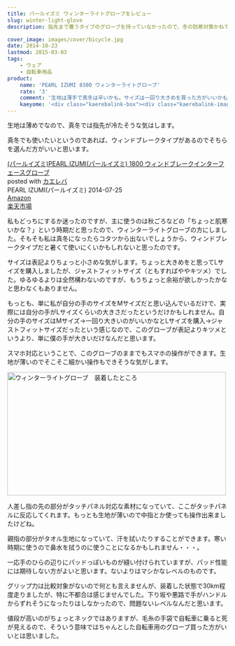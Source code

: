 ```yaml
---
title: パールイズミ ウィンターライトグローブをレビュー
slug: winter-light-glove
description: 指先まで覆うタイプのグローブを持っていなかったので、冬の防寒対策かねて購入することにしました。私が選んだのは生地の薄いウィンターライトグローブです。シフト操作の邪魔にならなくていい反面、あまり防寒には役に立ってないかもしれません。

cover_image: images/cover/bicycle.jpg
date: 2014-10-23
lastmod: 2015-03-03
tags: 
    - ウェア
    - 自転車用品
product:
    name: 'PEARL IZUMI 8300 ウィンターライトグローブ'
    rate: '3'
    comment: '生地は薄手で真冬は辛いかも。サイズは一回り大きめを買った方がいいかもしれない。'
    kaeyome: '<div class="kaerebalink-box"><div class="kaerebalink-image"><a href="http://www.amazon.co.jp/exec/obidos/ASIN/B00LTFS584/illusionspace-22/ref=nosim/" rel="nofollow" target="_blank"><img src="http://ecx.images-amazon.com/images/I/418v2C8g3jL._SL160_.jpg" style="border: none;" /></a></div><div class="kaerebalink-info"><div class="kaerebalink-name"><a href="http://www.amazon.co.jp/exec/obidos/ASIN/B00LTFS584/illusionspace-22/ref=nosim/" rel="nofollow" target="_blank">(パールイズミ)PEARL IZUMI 8300 ウィンターライトグローブ 8300 8 ホワイト L</a><div class="kaerebalink-powered-date">posted with <a href="http://kaereba.com" rel="nofollow" target="_blank">カエレバ</a></div></div><div class="kaerebalink-detail"> PEARL IZUMI(パールイズミ) 2014-08-10    </div><div class="kaerebalink-link1"><div class="shoplinkamazon"><a href="http://www.amazon.co.jp/gp/search?keywords=PEARL%20IZUMI%208300%20%83E%83B%83%93%83%5E%81%5B%83%89%83C%83g%83O%83%8D%81%5B%83u&__mk_ja_JP=%83J%83%5E%83J%83i&tag=illusionspace-22" rel="nofollow" target="_blank" title="アマゾン" >Amazon</a></div><div class="shoplinkrakuten"><a href="http://hb.afl.rakuten.co.jp/hgc/0e95387f.f2aef20d.0e953880.25e412bd/?pc=http%3A%2F%2Fsearch.rakuten.co.jp%2Fsearch%2Fmall%2FPEARL%2520IZUMI%25208300%2520%25E3%2582%25A6%25E3%2582%25A3%25E3%2583%25B3%25E3%2582%25BF%25E3%2583%25BC%25E3%2583%25A9%25E3%2582%25A4%25E3%2583%2588%25E3%2582%25B0%25E3%2583%25AD%25E3%2583%25BC%25E3%2583%2596%2F-%2Ff.1-p.1-s.1-sf.0-st.A-v.2%3Fx%3D0%26scid%3Daf_ich_link_urltxt%26m%3Dhttp%3A%2F%2Fm.rakuten.co.jp%2F" rel="nofollow" target="_blank" title="楽天市場" >楽天市場</a></div></div></div><div class="booklink-footer" style="clear: left"></div></div>'
---
```


生地は薄めでなので、真冬では指先が冷たそうな気はします。

真冬でも使いたいというのであれば、ウィンドブレークタイプがあるのでそちらを選んだ方がいいと思います。

<div class="kaerebalink-box">
<div class="kaerebalink-image"><a href="http://www.amazon.co.jp/exec/obidos/ASIN/B00F870KHS/illusionspace-22/ref=nosim/" rel="nofollow" target="_blank"><img alt=""  src="http://ecx.images-amazon.com/images/I/41TKfcAzivL._SL160_.jpg" style="border: none;" /></a></div>
<div class="kaerebalink-info">
<div class="kaerebalink-name"><a href="http://www.amazon.co.jp/exec/obidos/ASIN/B00F870KHS/illusionspace-22/ref=nosim/" rel="nofollow" target="_blank">(パールイズミ)PEARL IZUMI(パールイズミ) 1800 ウィンドブレークインターフェースグローブ</a>
<div class="kaerebalink-powered-date">posted with <a href="http://kaereba.com" rel="nofollow" target="_blank">カエレバ</a></div>
</div>
<div class="kaerebalink-detail"> PEARL IZUMI(パールイズミ) 2014-07-25    </div>
<div class="kaerebalink-link1">
<div class="shoplinkamazon"><a href="http://www.amazon.co.jp/gp/search?keywords=%83p%81%5B%83%8B%83C%83Y%83~%81%40%83E%83B%83%93%83h%83u%83%8C%81%5B%83N%83C%83%93%83%5E%81%5B%83t%83F%81%5B%83X%83O%83%8D%81%5B%83u&#038;__mk_ja_JP=%83J%83%5E%83J%83i&#038;tag=illusionspace-22" rel="nofollow" target="_blank" title="アマゾン" >Amazon</a></div>
<div class="shoplinkrakuten"><a href="http://hb.afl.rakuten.co.jp/hgc/0e95387f.f2aef20d.0e953880.25e412bd/?pc=http%3A%2F%2Fsearch.rakuten.co.jp%2Fsearch%2Fmall%2F%25E3%2583%2591%25E3%2583%25BC%25E3%2583%25AB%25E3%2582%25A4%25E3%2582%25BA%25E3%2583%259F%25E3%2580%2580%25E3%2582%25A6%25E3%2582%25A3%25E3%2583%25B3%25E3%2583%2589%25E3%2583%2596%25E3%2583%25AC%25E3%2583%25BC%25E3%2582%25AF%25E3%2582%25A4%25E3%2583%25B3%25E3%2582%25BF%25E3%2583%25BC%25E3%2583%2595%25E3%2582%25A7%25E3%2583%25BC%25E3%2582%25B9%25E3%2582%25B0%25E3%2583%25AD%25E3%2583%25BC%25E3%2583%2596%2F-%2Ff.1-p.1-s.1-sf.0-st.A-v.2%3Fx%3D0%26scid%3Daf_ich_link_urltxt%26m%3Dhttp%3A%2F%2Fm.rakuten.co.jp%2F" rel="nofollow" target="_blank" title="楽天市場" >楽天市場</a></div>
</div>
</div>
<div class="booklink-footer" style="clear: left"></div>
</div>

私もどっちにするか迷ったのですが、主に使うのは秋ごろなどの「ちょっと肌寒いかな？」という時期だと思ったので、ウィンターライトグローブの方にしました。そもそも私は真冬になったらコタツから出ないでしょうから、ウィンドブレークタイプだと暑くて使いにくいかもしれないと思ったのです。

サイズは表記よりちょっと小さめな気がします。ちょっと大きめをと思ってLサイズを購入しましたが、ジャストフィットサイズ（ともすればややキツメ）でした。ゆるゆるよりは全然構わないのですが、もうちょっと余裕が欲しかったかなと思わなくもありません。

もっとも、単に私が自分の手のサイズをMサイズだと思い込んでいるだけで、実際には自分の手がLサイズくらいの大きさだったというだけかもしれません。自分の手のサイズはMサイズ→一回り大きいのがいいかなとLサイズを購入→ジャストフィットサイズだったという感じなので、このグローブが表記よりキツメというより、単に僕の手が大きいだけなんだと思います。

スマホ対応ということで、このグローブのままでもスマホの操作ができます。生地が薄いのでそこそこ細かい操作もできそうな気がします。

<img src="https://wantit.gcreate.jp/wp-content/uploads/2014/10/83e0fcab2e35ed5109bec634940a4885.jpg" alt="ウィンターライトグローブ　装着したところ" title="ウィンターライトグローブ　装着したところ.jpg" width="500" height="282" />

人差し指の先の部分がタッチパネル対応な素材になっていて、ここがタッチパネルに反応してくれます。もっとも生地が薄いので中指とか使っても操作出来ましたけどね。

親指の部分がタオル生地になっていて、汗を拭いたりすることができます。寒い時期に使うので鼻水を拭うのに使うことになるかもしれません・・・。

一応手のひらの辺りにパッドっぽいものが縫い付けられていますが、パッド性能には期待しない方がよいと思います。ないよりはマシかなレベルのものです。

グリップ力は比較対象がないので何とも言えませんが、装着した状態で30km程度走りましたが、特に不都合は感じませんでした。下り坂や悪路で手がハンドルからずれそうになったりはしなかったので、問題ないレベルなんだと思います。

値段が高いのがちょっとネックではありますが、毛糸の手袋で自転車に乗ると死が見えるので、そういう意味ではちゃんとした自転車用のグローブ買った方がいいとは思いました。